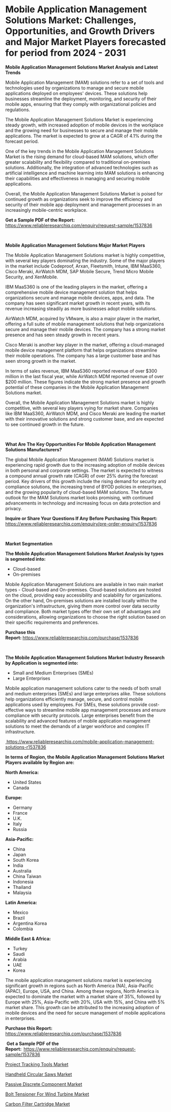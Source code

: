 <p><h1>Mobile Application Management Solutions Market: Challenges, Opportunities, and Growth Drivers and Major Market Players forecasted for period from 2024 - 2031</h1></p><p><strong>Mobile Application Management Solutions Market Analysis and Latest Trends</strong></p>
<p><p>Mobile Application Management (MAM) solutions refer to a set of tools and technologies used by organizations to manage and secure mobile applications deployed on employees' devices. These solutions help businesses streamline the deployment, monitoring, and security of their mobile apps, ensuring that they comply with organizational policies and regulations.</p><p>The Mobile Application Management Solutions Market is experiencing steady growth, with increased adoption of mobile devices in the workplace and the growing need for businesses to secure and manage their mobile applications. The market is expected to grow at a CAGR of 4.1% during the forecast period.</p><p>One of the key trends in the Mobile Application Management Solutions Market is the rising demand for cloud-based MAM solutions, which offer greater scalability and flexibility compared to traditional on-premises solutions. Additionally, the integration of advanced technologies such as artificial intelligence and machine learning into MAM solutions is enhancing their capabilities and effectiveness in managing and securing mobile applications.</p><p>Overall, the Mobile Application Management Solutions Market is poised for continued growth as organizations seek to improve the efficiency and security of their mobile app deployment and management processes in an increasingly mobile-centric workplace.</p></p>
<p><strong>Get a Sample PDF of the Report:&nbsp;</strong> <a href="https://www.reliableresearchiq.com/enquiry/request-sample/1537836">https://www.reliableresearchiq.com/enquiry/request-sample/1537836</a></p>
<p>&nbsp;</p>
<p><strong>Mobile Application Management Solutions Major Market Players</strong></p>
<p><p>The Mobile Application Management Solutions market is highly competitive, with several key players dominating the industry. Some of the major players in the market include Codeproof, Arxan, Fleetsmith, Intune, IBM MaaS360, Cisco Meraki, AirWatch MDM, SAP Mobile Secure, Trend Micro Mobile Security, and XenMobile.</p><p>IBM MaaS360 is one of the leading players in the market, offering a comprehensive mobile device management solution that helps organizations secure and manage mobile devices, apps, and data. The company has seen significant market growth in recent years, with its revenue increasing steadily as more businesses adopt mobile solutions.</p><p>AirWatch MDM, acquired by VMware, is also a major player in the market, offering a full suite of mobile management solutions that help organizations secure and manage their mobile devices. The company has a strong market presence and has seen steady growth in recent years.</p><p>Cisco Meraki is another key player in the market, offering a cloud-managed mobile device management platform that helps organizations streamline their mobile operations. The company has a large customer base and has seen strong growth in the market.</p><p>In terms of sales revenue, IBM MaaS360 reported revenue of over $300 million in the last fiscal year, while AirWatch MDM reported revenue of over $200 million. These figures indicate the strong market presence and growth potential of these companies in the Mobile Application Management Solutions market.</p><p>Overall, the Mobile Application Management Solutions market is highly competitive, with several key players vying for market share. Companies like IBM MaaS360, AirWatch MDM, and Cisco Meraki are leading the market with their innovative solutions and strong customer base, and are expected to see continued growth in the future.</p></p>
<p>&nbsp;</p>
<p><strong>What Are The Key Opportunities For Mobile Application Management Solutions Manufacturers?</strong></p>
<p><p>The global Mobile Application Management (MAM) Solutions market is experiencing rapid growth due to the increasing adoption of mobile devices in both personal and corporate settings. The market is expected to witness a compound annual growth rate (CAGR) of over 25% during the forecast period. Key drivers of this growth include the rising demand for security and compliance solutions, the increasing trend of BYOD policies in enterprises, and the growing popularity of cloud-based MAM solutions. The future outlook for the MAM Solutions market looks promising, with continued advancements in technology and increasing focus on data protection and privacy.</p></p>
<p><strong>Inquire or Share Your Questions If Any Before Purchasing This Report:</strong> <a href="https://www.reliableresearchiq.com/enquiry/pre-order-enquiry/1537836">https://www.reliableresearchiq.com/enquiry/pre-order-enquiry/1537836</a></p>
<p>&nbsp;</p>
<p><strong>Market Segmentation</strong></p>
<p><strong>The Mobile Application Management Solutions Market Analysis by types is segmented into:</strong></p>
<p><ul><li>Cloud-based</li><li>On-premises</li></ul></p>
<p><p>Mobile Application Management Solutions are available in two main market types - Cloud-based and On-premises. Cloud-based solutions are hosted on the cloud, providing easy accessibility and scalability for organizations. On the other hand, On-premises solutions are installed locally within the organization's infrastructure, giving them more control over data security and compliance. Both market types offer their own set of advantages and considerations, allowing organizations to choose the right solution based on their specific requirements and preferences.</p></p>
<p><strong>Purchase this Report:&nbsp;</strong><a href="https://www.reliableresearchiq.com/purchase/1537836">https://www.reliableresearchiq.com/purchase/1537836</a></p>
<p>&nbsp;</p>
<p><strong>The Mobile Application Management Solutions Market Industry Research by Application is segmented into:</strong></p>
<p><ul><li>Small and Medium Enterprises (SMEs)</li><li>Large Enterprises</li></ul></p>
<p><p>Mobile application management solutions cater to the needs of both small and medium enterprises (SMEs) and large enterprises alike. These solutions help organizations efficiently manage, secure, and control mobile applications used by employees. For SMEs, these solutions provide cost-effective ways to streamline mobile app management processes and ensure compliance with security protocols. Large enterprises benefit from the scalability and advanced features of mobile application management solutions to meet the demands of a larger workforce and complex IT infrastructure.</p></p>
<p><a href="https://www.reliableresearchiq.com/mobile-application-management-solutions-r1537836">&nbsp;https://www.reliableresearchiq.com/mobile-application-management-solutions-r1537836</a></p>
<p><strong>In terms of Region, the Mobile Application Management Solutions Market Players available by Region are:</strong></p>
<p>
    <p> <strong> North America: </strong>
        <ul>
            <li>United States</li>
            <li>Canada</li>
        </ul>
        </p> 
    <p> <strong> Europe: </strong>
        <ul>
            <li>Germany</li>
            <li>France</li>
            <li>U.K.</li>
            <li>Italy</li>
            <li>Russia</li>
        </ul>
        </p> 
    <p> <strong> Asia-Pacific: </strong>
        <ul>
            <li>China</li>
            <li>Japan</li>
            <li>South Korea</li>
            <li>India</li>
            <li>Australia</li>
            <li>China Taiwan</li>
            <li>Indonesia</li>
            <li>Thailand</li>
            <li>Malaysia</li>
        </ul>
        </p> 
    <p> <strong> Latin America: </strong>
        <ul>
            <li>Mexico</li>
            <li>Brazil</li>
            <li>Argentina Korea</li>
            <li>Colombia</li>
        </ul>
        </p> 
    <p> <strong> Middle East & Africa: </strong>
        <ul>
            <li>Turkey</li>
            <li>Saudi</li>
            <li>Arabia</li>
            <li>UAE</li>
            <li>Korea</li>
        </ul>
    </p>
    </p>
<p><p>The mobile application management solutions market is experiencing significant growth in regions such as North America (NA), Asia-Pacific (APAC), Europe, USA, and China. Among these regions, North America is expected to dominate the market with a market share of 35%, followed by Europe with 25%, Asia-Pacific with 20%, USA with 15%, and China with 5% market share. This growth can be attributed to the increasing adoption of mobile devices and the need for secure management of mobile applications in enterprises.</p></p>
<p><strong>Purchase this Report: </strong><a href="https://www.reliableresearchiq.com/purchase/1537836">https://www.reliableresearchiq.com/purchase/1537836</a></p>
<p>&nbsp;<strong>Get a Sample PDF of the Report:&nbsp;&nbsp;</strong><a href="https://www.reliableresearchiq.com/enquiry/request-sample/1537836">https://www.reliableresearchiq.com/enquiry/request-sample/1537836</a></p>
<p><strong></strong></p>
<p><p><a href="https://github.com/susanjprice2023/Market-Research-Report-List-2/blob/main/project-tracking-tools-market.md">Project Tracking Tools Market</a></p><p><a href="https://www.linkedin.com/pulse/handheld-circular-saws-market-outlook-complete-industry-analysis-ksr5e">Handheld Circular Saws Market</a></p><p><a href="https://medium.com/@madw10245644/global-passive-discrete-component-market-status-2024-2031-and-forecast-by-region-product-end-9d994cbe96ad">Passive Discrete Component Market</a></p><p><a href="https://medium.com/@norchellecan/global-bolt-tensioner-for-wind-turbine-market-size-share-analysis-by-product-type-by-3de1c87a9557">Bolt Tensioner For Wind Turbine Market</a></p><p><a href="https://www.linkedin.com/pulse/carbon-filter-cartridge-market-global-share-ranking-overall-xtppe">Carbon Filter Cartridge Market</a></p></p>